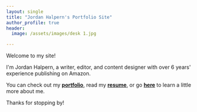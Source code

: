 ```yaml
---
layout: single
title: "Jordan Halpern's Portfolio Site"
author_profile: true
header:
  image: /assets/images/desk 1.jpg

---
```

Welcome to my site! 

I'm Jordan Halpern, a writer, editor, and content designer with over 6 years' experience publishing on Amazon. 

You can check out my [**portfolio**](/portfolio/), read my [**resume**](/resume/), or go [**here**](/about/) to learn a little more about me. 

Thanks for stopping by!